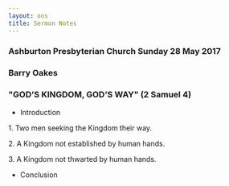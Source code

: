 ```yaml
---
layout: oos
title: Sermon Notes
---
```

### Ashburton Presbyterian Church Sunday 28 May 2017

### Barry Oakes

### "GOD’S KINGDOM, GOD’S WAY" (2 Samuel 4)

* Introduction

1\. Two men seeking the Kingdom their way.

2\. A Kingdom not established by human hands.

3\. A Kingdom not thwarted by human hands.

* Conclusion
